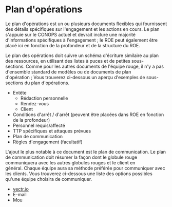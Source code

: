 Plan d'opérations
=======================
Le plan d'opérations est un ou plusieurs documents flexibles qui fournissent des détails spécifiques sur l'engagement et les actions en cours. Le plan s'appuie sur le CONOPS actuel et devrait inclure une majorité d'informations spécifiques à l'engagement ; le ROE peut également être placé ici en fonction de la profondeur et de la structure du ROE.

Le plan des opérations doit suivre un schéma d'écriture similaire au plan des ressources, en utilisant des listes à puces et de petites sous-sections. Comme pour les autres documents de l'équipe rouge, il n'y a pas d'ensemble standard de modèles ou de documents de plan d'opération ; Vous trouverez ci-dessous un aperçu d'exemples de sous-sections du plan d'opérations.

-   Entête
    -   Rédaction personnelle
    -   Rendez-vous
    -   Client
-   Conditions d'arrêt / d'arrêt (peuvent être placées dans ROE en fonction de la profondeur)
-   Personnel requis/affecté
-   TTP spécifiques et attaques prévues
-   Plan de communication
-   Règles d'engagement (facultatif)

L'ajout le plus notable à ce document est le plan de communication. Le plan de communication doit résumer la façon dont le globule rouge communiquera avec les autres globules rouges et le client en général. Chaque équipe aura sa méthode préférée pour communiquer avec les clients. Vous trouverez ci-dessous une liste des options possibles qu'une équipe choisira de communiquer.

-   [vectr.io](http://vectr.io/)
-   E-mail
-   Mou

